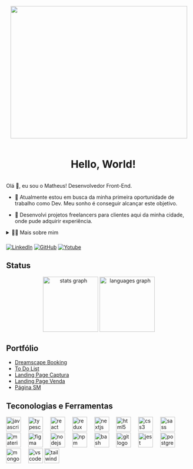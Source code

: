 <div align="center">
  <img src="https://github.com/MatheusAmon12/MatheusAmon12/assets/111083094/b4014043-8426-4135-a882-a437a158c6f2" height="360" width="480" />
</div>

<!--título-->
<div id="user-content-toc">
  <ul align="center">
    <summary><h1 style="display: inline-block">Hello, World!</h1></summary>
</div>

<!-- Presentation -->
<p>
  Olá 👋, eu sou o Matheus! Desenvolvedor Front-End.

  - 🔭 Atualmente estou em busca da minha primeira oportunidade de trabalho como Dev. Meu sonho é conseguir alcançar este objetivo.

  - 🌱 Desenvolvi projetos freelancers para clientes aqui da minha cidade, onde pude adquirir experiência.
</p>

<!-- Dropdown -->
<details>
  <summary>👨‍💻 Mais sobre mim</summary>

  - 💬 Eu tenho 23 anos, me formei com técnico em informática em 2019, meu primeiro contato com um mundo do desenvolvimento. Nesse momento eu descobri o que eu queria seguir, pois simplesmente amo a programação. Desde então busco me desenvolver cada dia mais como desenvolvedor, o curso mais importante para mim foi a Formação Full Stack JavaScript, pois tive contato com tecnologias incríveis que mostraram o quão grande era o universo da programação. Realizei outros cursos pela plataforma do Curso em Vídeo, imersões da Alura e Bootcamp MultiCloud. Atualmente o meu foco é o Front-End e para abrangir meus conhecimentos me profissionalizei como Designer especialista em Figma. Isso me permitiu desenvolver projetos onde fui responsável desde a interface (UI) até a implementação, deploy e hospedagme. Meu objetivo é conseguir minha primeira oportunidade e daqui 4 anos anos chegar ao nível sênior

  - 🕙 No meu tempo livre gosto de assistir filmes e séries voltadas para tecnologia e tocar guitarra. \o/
</details>

###

[![LinkedIn](https://img.shields.io/badge/LinkedIn-0077B5?style=for-the-badge&logo=linkedin&logoColor=white)](https://www.linkedin.com/in/matheus-amon-dos-santos-ferreira-a52526163/)
[![GitHub](https://img.shields.io/badge/GitHub-100000?style=for-the-badge&logo=github&logoColor=white)](https://www.github.com/MatheusAmon12)
[![Yotube](https://img.shields.io/badge/YouTube-FF0000?style=for-the-badge&logo=youtube&logoColor=white)](https://youtu.be/PR0C9IDnIEE)

## Status

<div align="center">
  <img src="https://github-readme-stats.vercel.app/api?username=MatheusAmon12&hide_title=false&hide_rank=false&show_icons=true&include_all_commits=true&count_private=true&disable_animations=false&theme=dracula&locale=en&hide_border=false&order=1" height="150" alt="stats graph"  />
  <img src="https://github-readme-stats.vercel.app/api/top-langs?username=MatheusAmon12&locale=en&hide_title=false&layout=compact&card_width=320&langs_count=5&theme=dracula&hide_border=false&order=2" height="150" alt="languages graph"  />
</div>

## Portfólio

- [Dreamscape Booking](https://github.com/MatheusAmon12/booking)
- [To Do List](https://github.com/MatheusAmon12/to-do-list)
- [Landing Page Captura](https://imersaohelanomariz.com)
- [Landing Page Venda](https://www.valorizandoaessencia.com)
- [Página SM](https://github.com/MatheusAmon12/pagina-sm-next)

## Teconologias e Ferramentas

<div align="left">
  <img src="https://cdn.jsdelivr.net/gh/devicons/devicon/icons/javascript/javascript-original.svg" height="40" alt="javascript logo"  />
  <img width="12" />
  <img src="https://cdn.jsdelivr.net/gh/devicons/devicon/icons/typescript/typescript-original.svg" height="40" alt="typescript logo"  />
  <img width="12" />
  <img src="https://cdn.jsdelivr.net/gh/devicons/devicon/icons/react/react-original.svg" height="40" alt="react logo"  />
  <img width="12" />
  <img src="https://cdn.jsdelivr.net/gh/devicons/devicon/icons/redux/redux-original.svg" height="40" alt="redux logo"  />
  <img width="12" />
  <img src="https://cdn.jsdelivr.net/gh/devicons/devicon/icons/nextjs/nextjs-original.svg" height="40" alt="nextjs logo"  />
  <img width="12" />
  <img src="https://cdn.jsdelivr.net/gh/devicons/devicon/icons/html5/html5-original.svg" height="40" alt="html5 logo"  />
  <img width="12" />
  <img src="https://cdn.jsdelivr.net/gh/devicons/devicon/icons/css3/css3-original.svg" height="40" alt="css3 logo"  />
  <img width="12" />
  <img src="https://cdn.jsdelivr.net/gh/devicons/devicon/icons/sass/sass-original.svg" height="40" alt="sass logo"  />
  <img width="12" />
  <img src="https://cdn.jsdelivr.net/gh/devicons/devicon/icons/materialui/materialui-original.svg" height="40" alt="materialui logo"  />
  <img width="12" />
  <img src="https://cdn.jsdelivr.net/gh/devicons/devicon/icons/figma/figma-original.svg" height="40" alt="figma logo"  />
  <img width="12" />
  <img src="https://cdn.jsdelivr.net/gh/devicons/devicon/icons/nodejs/nodejs-original.svg" height="40" alt="nodejs logo"  />
  <img width="12" />
  <img src="https://cdn.jsdelivr.net/gh/devicons/devicon/icons/npm/npm-original-wordmark.svg" height="40" alt="npm logo"  />
  <img width="12" />
  <img src="https://cdn.jsdelivr.net/gh/devicons/devicon/icons/bash/bash-original.svg" height="40" alt="bash logo"  />
  <img width="12" />
  <img src="https://cdn.jsdelivr.net/gh/devicons/devicon/icons/git/git-original.svg" height="40" alt="git logo"  />
  <img width="12" />
  <img src="https://cdn.jsdelivr.net/gh/devicons/devicon/icons/jest/jest-plain.svg" height="40" alt="jest logo"  />
  <img width="12" />
  <img src="https://cdn.jsdelivr.net/gh/devicons/devicon/icons/postgresql/postgresql-original.svg" height="40" alt="postgresql logo"  />
  <img width="12" />
  <img src="https://cdn.jsdelivr.net/gh/devicons/devicon/icons/mongodb/mongodb-original.svg" height="40" alt="mongodb logo"  />
  <img width="12" />
  <img src="https://cdn.jsdelivr.net/gh/devicons/devicon/icons/vscode/vscode-original.svg" height="40" alt="vscode logo"  />
  <img src="https://cdn.jsdelivr.net/gh/devicons/devicon/icons/tailwindcss/tailwindcss-original-wordmark.svg" height="40" alt="tailwindcss logo"  />
</div>
